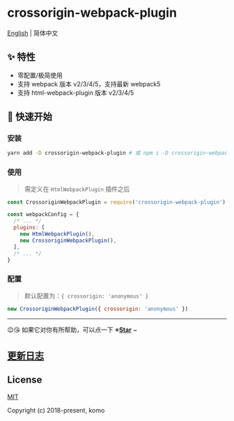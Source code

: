 # crossorigin-webpack-plugin

[English](./README.md) | 简体中文

## ✨ 特性

- 零配置/极简使用
- 支持 webpack 版本 v2/3/4/5，支持最新 webpack5
- 支持 html-webpack-plugin 版本 v2/3/4/5

## 🚀 快速开始

### 安装

```bash
yarn add -D crossorigin-webpack-plugin # 或 npm i -D crossorigin-webpack-plugin
```

### 使用

> 需定义在 `HtmlWebpackPlugin` 插件之后

```js
const CrossoriginWebpackPlugin = require('crossorigin-webpack-plugin')

const webpackConfig = {
  /* ... */
  plugins: [
    new HtmlWebpackPlugin(),
    new CrossoriginWebpackPlugin(),
  ],
  /* ... */
}
```

### 配置

> 默认配置为：`{ crossorigin: 'anonymous' }`

```js
new CrossoriginWebpackPlugin({ crossorigin: 'anonymous' })
```

---

😉😘 如果它对你有所帮助，可以点一下 <b>⭐️<a href="#">Star</a></b> ~

## [更新日志](./CHANGELOG.md)

## License

[MIT](http://opensource.org/licenses/MIT)

Copyright (c) 2018-present, komo
